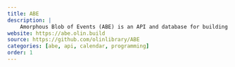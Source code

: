 ```yaml
---
title: ABE
description: |
    Amorphous Blob of Events (ABE) is an API and database for building interfaces and experiences around events at Olin.
website: https://abe.olin.build
source: https://github.com/olinlibrary/ABE
categories: [abe, api, calendar, programming]
order: 1
---
```

